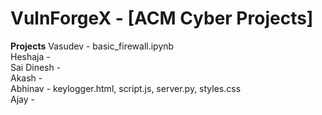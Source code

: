 # VulnForgeX - [ACM Cyber Projects]

**Projects**
Vasudev - basic_firewall.ipynb  
Heshaja -  
Sai Dinesh -  
Akash -  
Abhinav - keylogger.html, script.js, server.py, styles.css  
Ajay -  
